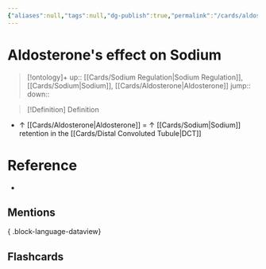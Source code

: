 ```yaml
---
{"aliases":null,"tags":null,"dg-publish":true,"permalink":"/cards/aldosterone-s-effect-on-sodium/","dgPassFrontmatter":true}
---
```


# Aldosterone's effect on Sodium

> [!ontology]+
> up:: [[Cards/Sodium Regulation\|Sodium Regulation]], [[Cards/Sodium\|Sodium]], [[Cards/Aldosterone\|Aldosterone]]
> jump:: 
> down:: 

> [!Definition] Definition
> 

- ↑ [[Cards/Aldosterone\|Aldosterone]] = ↑ [[Cards/Sodium\|Sodium]] retention in the [[Cards/Distal Convoluted Tubule\|DCT]]

# Reference
- 

## Mentions

{ .block-language-dataview}

## Flashcards
